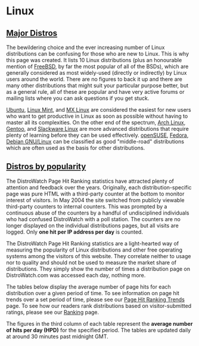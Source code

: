 # Linux
## [Major Distros](https://distrowatch.com/dwres.php?resource=major)
The bewildering choice and the ever increasing number of Linux distributions can be confusing for those who are new to Linux. This is why this page was created. It lists 10 Linux distributions (plus an honourable mention of [FreeBSD](https://distrowatch.com/dwres.php?resource=major#freebsd), by far the most popular of all of the BSDs), which are generally considered as most widely-used (directly or indirectly) by Linux users around the world. There are no figures to back it up and there are many other distributions that might suit your particular purpose better, but as a general rule, all of these are popular and have very active forums or mailing lists where you can ask questions if you get stuck.  
  
[Ubuntu](https://distrowatch.com/dwres.php?resource=major#ubuntu), [Linux Mint](https://distrowatch.com/dwres.php?resource=major#mint), and [MX Linux](https://distrowatch.com/dwres.php?resource=major#mx) are considered the easiest for new users who want to get productive in Linux as soon as possible without having to master all its complexities. On the other end of the spectrum, [Arch Linux](https://distrowatch.com/dwres.php?resource=major#arch), [Gentoo](https://distrowatch.com/dwres.php?resource=major#gentoo), and [Slackware Linux](https://distrowatch.com/dwres.php?resource=major#slackware) are more advanced distributions that require plenty of learning before they can be used effectively. [openSUSE](https://distrowatch.com/dwres.php?resource=major#opensuse), [Fedora](https://distrowatch.com/dwres.php?resource=major#fedora), [Debian GNU/Linux](https://distrowatch.com/dwres.php?resource=major#debian) can be classified as good "middle-road" distributions which are often used as the basis for other distributions.

## [Distros by popularity](https://distrowatch.com/dwres.php?resource=popularity)
The DistroWatch Page Hit Ranking statistics have attracted plenty of attention and feedback over the years. Originally, each distribution-specific page was pure HTML with a third-party counter at the bottom to monitor interest of visitors. In May 2004 the site switched from publicly viewable third-party counters to internal counters. This was prompted by a continuous abuse of the counters by a handful of undisciplined individuals who had confused DistroWatch with a poll station. The counters are no longer displayed on the individual distributions pages, but all visits are logged. Only **one hit per IP address per day** is counted.  
  
The DistroWatch Page Hit Ranking statistics are a light-hearted way of measuring the popularity of Linux distributions and other free operating systems among the visitors of this website. They correlate neither to usage nor to quality and should not be used to measure the market share of distributions. They simply show the number of times a distribution page on DistroWatch.com was accessed each day, nothing more.  
  
The tables below display the average number of page hits for each distribution over a given period of time. To see information on page hit trends over a set period of time, please see our [Page Hit Ranking Trends](https://distrowatch.com/dwres.php?resource=trending) page. To see how our readers rank distributions based on visitor-submitted ratings, please see our [Ranking](https://distrowatch.com/dwres.php?resource=ranking) page.  
  
The figures in the third column of each table represent the **average number of hits per day (HPD)** for the specified period. The tables are updated daily at around 30 minutes past midnight GMT.